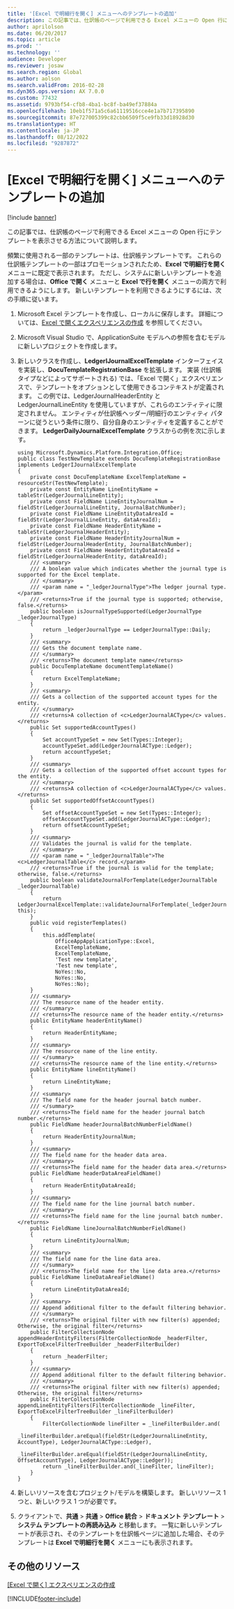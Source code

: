 ```yaml
---
title: '[Excel で明細行を開く] メニューへのテンプレートの追加'
description: この記事では、仕訳帳のページで利用できる Excel メニューの Open 行にテンプレートを表示させる方法について説明します。
author: aprilolson
ms.date: 06/20/2017
ms.topic: article
ms.prod: ''
ms.technology: ''
audience: Developer
ms.reviewer: josaw
ms.search.region: Global
ms.author: aolson
ms.search.validFrom: 2016-02-28
ms.dyn365.ops.version: AX 7.0.0
ms.custom: 77432
ms.assetid: 9793bf54-cfb8-4ba1-bc8f-ba49ef37884a
ms.openlocfilehash: 10eb1f571a5c6a61119516cce4e1a7b717395890
ms.sourcegitcommit: 87e727005399c82cbb6509f5ce9fb33d18928d30
ms.translationtype: HT
ms.contentlocale: ja-JP
ms.lasthandoff: 08/12/2022
ms.locfileid: "9287872"
---
```

# <a name="add-templates-to-the-open-lines-in-excel-menu"></a>[Excel で明細行を開く] メニューへのテンプレートの追加

[!include [banner](../includes/banner.md)]

この記事では、仕訳帳のページで利用できる Excel メニューの Open 行にテンプレートを表示させる方法について説明します。

頻繁に使用される一部のテンプレートは、仕訳帳テンプレートです。 これらの仕訳帳テンプレートの一部はプロモーションされたため、**Excel で明細行を開く** メニューに既定で表示されます。 ただし、システムに新しいテンプレートを追加する場合は、**Office で開く** メニューと **Excel で行を開く** メニューの両方で利用できるようにします。 新しいテンプレートを利用できるようにするには、次の手順に従います。

1.  Microsoft Excel テンプレートを作成し、ローカルに保存します。 詳細については、[Excel で開くエクスペリエンスの作成](../office-integration/office-integration-edit-excel.md) を参照してください。

2.  Microsoft Visual Studio で、ApplicationSuite モデルへの参照を含むモデルに新しいプロジェクトを作成します。 

3.  新しいクラスを作成し、**LedgerIJournalExcelTemplate** インターフェイスを実装し、**DocuTemplateRegistrationBase** を拡張します。 実装 (仕訳帳タイプなどによってサポートされる) では、「Excel で開く」エクスペリエンスで、テンプレートをオプションとして使用できるコンテキストが定義されます。 この例では、LedgerJournalHeaderEntity と LedgerJournalLineEntity を使用していますが、これらのエンティティに限定されません。 エンティティが仕訳帳ヘッダー/明細行のエンティティ パターンに従うという条件に限り、自分自身のエンティティを定義することができます。 **LedgerDailyJournalExcelTemplate** クラスからの例を次に示します。

    ```xpp
    using Microsoft.Dynamics.Platform.Integration.Office;  
    public class TestNewTemplate extends DocuTemplateRegistrationBase implements LedgerIJournalExcelTemplate
    {
        private const DocuTemplateName ExcelTemplateName = resourceStr(TestNewTemplate);
        private const EntityName LineEntityName = tableStr(LedgerJournalLineEntity);
        private const FieldName LineEntityJournalNum = fieldStr(LedgerJournalLineEntity, JournalBatchNumber);
        private const FieldName LineEntityDataAreaId = fieldStr(LedgerJournalLineEntity, dataAreaId);
        private const FieldName HeaderEntityName = tableStr(LedgerJournalHeaderEntity);
        private const FieldName HeaderEntityJournalNum = fieldStr(LedgerJournalHeaderEntity, JournalBatchNumber);
        private const FieldName HeaderEntityDataAreaId = fieldStr(LedgerJournalHeaderEntity, dataAreaId);
        /// <summary>
        /// A boolean value which indicates whether the journal type is supported for the Excel template.
        /// </summary>
        /// <param name = "_ledgerJournalType">The ledger journal type.</param>
        /// <returns>True if the journal type is supported; otherwise, false.</returns>
        public boolean isJournalTypeSupported(LedgerJournalType _ledgerJournalType)
        {
            return _ledgerJournalType == LedgerJournalType::Daily;
        }
        /// <summary>
        /// Gets the document template name.
        /// </summary>
        /// <returns>The document template name</returns>
        public DocuTemplateName documentTemplateName()
        {
            return ExcelTemplateName;
        }
        /// <summary>
        /// Gets a collection of the supported account types for the entity.
        /// </summary>
        /// <returns>A collection of <c>LedgerJournalACType</c> values.</returns>
        public Set supportedAccountTypes()
        {
            Set accountTypeSet = new Set(Types::Integer);
            accountTypeSet.add(LedgerJournalACType::Ledger);
            return accountTypeSet;
        }
        /// <summary>
        /// Gets a collection of the supported offset account types for the entity.
        /// </summary>
        /// <returns>A collection of <c>LedgerJournalACType</c> values.</returns>
        public Set supportedOffsetAccountTypes()
        {
            Set offsetAccountTypeSet = new Set(Types::Integer);
            offsetAccountTypeSet.add(LedgerJournalACType::Ledger);
            return offsetAccountTypeSet;
        }
        /// <summary>
        /// Validates the journal is valid for the template.
        /// </summary>
        /// <param name = "_ledgerJournalTable">The <c>LedgerJournalTable</c> record.</param>
        /// <returns>True if the journal is valid for the template; otherwise, false.</returns>
        public boolean validateJournalForTemplate(LedgerJournalTable _ledgerJournalTable)
        {
            return LedgerJournalExcelTemplate::validateJournalForTemplate(_ledgerJournalTable, this);
        }
        public void registerTemplates()
        {
            this.addTemplate(
                OfficeAppApplicationType::Excel,
                ExcelTemplateName,
                ExcelTemplateName,
                'Test new template',
                'Test new template',
                NoYes::No,
                NoYes::No,
                NoYes::No);
        }
        /// <summary>
        /// The resource name of the header entity.
        /// </summary>
        /// <returns>The resource name of the header entity.</returns>
        public EntityName headerEntityName()
        {
            return HeaderEntityName;
        }
        /// <summary>
        /// The resource name of the line entity.
        /// </summary>
        /// <returns>The resource name of the line entity.</returns>
        public EntityName lineEntityName()
        {
            return LineEntityName;
        }
        /// <summary>
        /// The field name for the header journal batch number.
        /// </summary>
        /// <returns>The field name for the header journal batch number.</returns>
        public FieldName headerJournalBatchNumberFieldName()
        {
            return HeaderEntityJournalNum;
        }
        /// <summary>
        /// The field name for the header data area.
        /// </summary>
        /// <returns>The field name for the header data area.</returns>
        public FieldName headerDataAreaFieldName()
        {
            return HeaderEntityDataAreaId;
        }
        /// <summary>
        /// The field name for the line journal batch number.
        /// </summary>
        /// <returns>The field name for the line journal batch number.</returns>
        public FieldName lineJournalBatchNumberFieldName()
        {
            return LineEntityJournalNum;
        }
        /// <summary>
        /// The field name for the line data area.
        /// </summary>
        /// <returns>The field name for the line data area.</returns>
        public FieldName lineDataAreaFieldName()
        {
            return LineEntityDataAreaId;
        }
        /// <summary>
        /// Append additional filter to the default filtering behavior.
        /// </summary>
        /// <returns>The original filter with new filter(s) appended; Otherwise, the original filter</returns>
        public FilterCollectionNode appendHeaderEntityFilters(FilterCollectionNode _headerFilter, ExportToExcelFilterTreeBuilder _headerFilterBuilder)
        {
            return _headerFilter;
        }
        /// <summary>
        /// Append additional filter to the default filtering behavior.
        /// </summary>
        /// <returns>The original filter with new filter(s) appended; Otherwise, the original filter</returns>
        public FilterCollectionNode appendLineEntityFilters(FilterCollectionNode _lineFilter, ExportToExcelFilterTreeBuilder _lineFilterBuilder)
        {
            FilterCollectionNode lineFilter = _lineFilterBuilder.and(
                _lineFilterBuilder.areEqual(fieldStr(LedgerJournalLineEntity, AccountType), LedgerJournalACType::Ledger),
                _lineFilterBuilder.areEqual(fieldStr(LedgerJournalLineEntity, OffsetAccountType), LedgerJournalACType::Ledger));
            return _lineFilterBuilder.and(_lineFilter, lineFilter);
        }
    }
    ```

4.  新しいリソースを含むプロジェクト/モデルを構築します。 新しいリソース 1 つと、新しいクラス 1 つが必要です。 

5.  クライアントで、**共通** &gt; **共通** &gt; **Office 統合** &gt; **ドキュメント テンプレート** &gt; **システム テンプレートの再読み込み** と移動します。 一覧に新しいテンプレートが表示され、そのテンプレートを仕訳帳ページに追加した場合、そのテンプレートは **Excel で明細行を開く** メニューにも表示されます。


## <a name="additional-resources"></a>その他のリソース

[[Excel で開く] エクスペリエンスの作成](../office-integration/office-integration-edit-excel.md)





[!INCLUDE[footer-include](../../../includes/footer-banner.md)]
